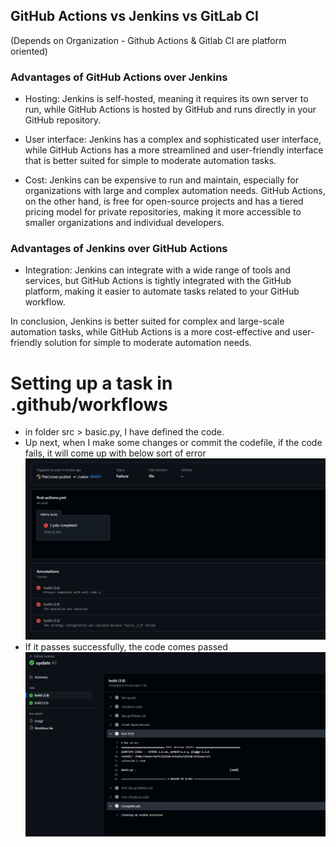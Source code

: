 ## GitHub Actions vs Jenkins vs GitLab CI
(Depends on Organization - Github Actions & Gitlab CI are platform oriented)

### Advantages of GitHub Actions over Jenkins

- Hosting: Jenkins is self-hosted, meaning it requires its own server to run, while GitHub Actions is hosted by GitHub and runs directly in your GitHub repository.

- User interface: Jenkins has a complex and sophisticated user interface, while GitHub Actions has a more streamlined and user-friendly interface that is better suited for simple to moderate automation tasks.

- Cost: Jenkins can be expensive to run and maintain, especially for organizations with large and complex automation needs. GitHub Actions, on the other hand, is free for open-source projects and has a tiered pricing model for private repositories, making it more accessible to smaller organizations and individual developers.

### Advantages of Jenkins over GitHub Actions

- Integration: Jenkins can integrate with a wide range of tools and services, but GitHub Actions is tightly integrated with the GitHub platform, making it easier to automate tasks related to your GitHub workflow.

In conclusion, Jenkins is better suited for complex and large-scale automation tasks, while GitHub Actions is a more cost-effective and user-friendly solution for simple to moderate automation needs.





# Setting up a task in .github/workflows

- in folder src > basic.py, I have defined the code.
- Up next, when I make some changes or commit the codefile, if the code fails, it will come up with below sort of error
![alt text](./imgs/err_image.png)
- If it passes successfully, the code comes passed
![alt text](./imgs/suc_image.png)